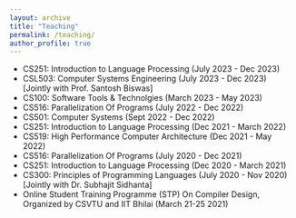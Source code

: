 ```yaml
---
layout: archive
title: "Teaching"
permalink: /teaching/
author_profile: true
---
```


* CS251: Introduction to Language Processing (July 2023 - Dec 2023) 
* CSL503: Computer Systems Engineering (July 2023 - Dec 2023) [Jointly with Prof. Santosh Biswas] 
* CS100: Software Tools & Technolgies (March 2023 - May 2023) 
* CS516: Parallelization Of Programs (July 2022 - Dec 2022) 
* CS501: Computer Systems  (Sept 2022 - Dec 2022) 
* CS251: Introduction to Language Processing (Dec 2021 - March 2022) 
* CS519: High Performance Computer Architecture (Dec 2021 - May 2022) 
* CS516: Parallelization Of Programs (July 2020 - Dec 2021) 
* CS251: Introduction to Language Processing (Dec 2020 - March 2021)  
* CS300: Principles of Programming Languages (July 2020 - Nov 2020) [Jointly with Dr. Subhajit Sidhanta]
* Online Student Training Programme (STP) On Compiler Design, Organized by CSVTU and IIT Bhilai (March 21-25 2021)      



